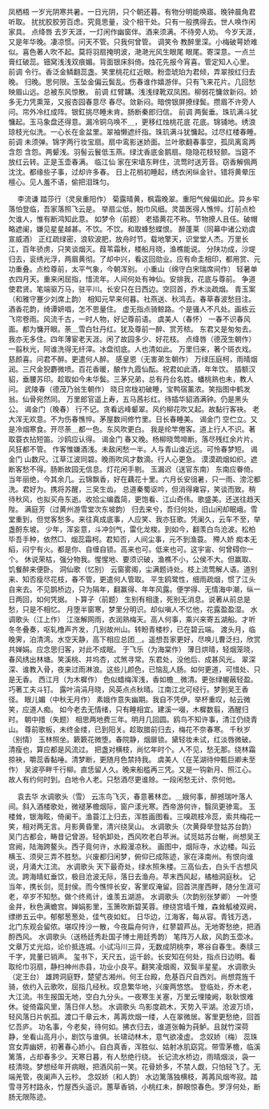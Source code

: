 <!-- { "loadSidebar": true } -->
凤栖梧
一岁光阴寒共暑。一日光阴，只个朝还暮。有物分明能唤寤。晚钟晨角君听取。 
扰扰胶胶劳百虑。究竟思量，没个相干处。只有一般携得去。世人唤作闲家具。 
点绛唇
去岁天涯，一灯闲作幽窗伴。酒来须满。不待旁人劝。 
今岁天涯，又是年华晚。凄凉惯。问天不管。只我何曾管。 
调笑令
教醉里深。小梅破萼娇难似。喜色著人吹不起。莫将羽扇掩明波，滟滟光风生眼尾 
眼尾。寄深意。一点兰膏红破蕊。钿窝浅浅双痕媚。背面银床斜倚。烛花先报今宵喜。管定知人心里。 
前调
令行。香泛金鳞翻蕊盏。笑里桃花红近眼。粉壶琥珀为君倾，弄翠按红归去晚。 
归晚。思何限。玉坠金偏云鬓乱。伤春谁作嬉游伴。只有飞来花片。几回愁映眉山远。总被东风惊散。 
前调
红臂韝。浅浅绿靴双凤困。柳弱花慵敛新闷。娇多无力凭熏笼，又报杏园春意尽 
春尽。敛新闷。暗傍银屏撩绿鬓。攒眉不许旁人问。帘外冷红成阵。银釭挑尽睡未肯。肠断秦郎归信。 
前调
两鬓垂。珠玑满斗犹慵起。玉马象盘还得意。漏冷铜乌唤不＿，更移红烛桃花底 
花底。锦铺地。绣浪琼枝光似洗。一心长在金盆里。翠袖懒遮纤指。珠玑满斗犹慵起。过尽红楼春睡。 
前调
未须弹。锦字两行妆宝扇。扇中鸾影迷娇面。兰叶歌翻春事空，孤凤离鸾两含怨 
含怨。两颦浅。羽髻云鬟低玉燕。绿沈香底金鹅扇。隐隐花枝轻颤。当筵不放红云转。正是玉壶春满。 
临江仙
家在宋墙东畔住，流莺时送芳音。窃香解佩两沈沈。都缘些子事，过却许多春。 
日上花梢初睡起，绣衣闲纵金针。错将黄晕压檀心。见人羞不语，偷把泪珠匀。 

　
李流谦
踏莎行（灵泉重阳作）
菊露晴黄，枫霜晚翠。重阳气候偏如此。异乡牢落怕登临，吾家落照飞云是。 
举扇尘低，脱巾风细。灵苗医得人憔悴。灯前点检欠谁人，惟有断鸿知此意。 
如梦令（前题）
老插黄花不称。节物撩人且任。破帽略遮阑，嫌见星星越甚。不饮。不饮。和取蜂愁蝶恨。 
醉蓬莱（同幕中诸公劝虞宣威酒）
正红疏绿密，浪软波肥，放舟时节。载地擎天，识堂堂人杰。万里长江，百年骄虏，只笑谈烟灭。葭苇霜秋，楼船月晓，渔樵能说。 
分陕功成，沙堤归去，衮绣光浮，两眉黄彻。了却中兴，看这回勋业。应有命圭相印，都用赏、元功重叠。点检尊前，太平气象，今朝浑别。 
小重山（绵守白宋瑞席间作）
轻暑单衣四月天。重来闲屈指，惜流年。人间何处有神仙。安排我，花底与尊前。 
争道使君贤。笔端驱万马，驻平川。长安只在日西边。空回首，乔木淡疏烟。 
青玉案（和雅守蹇少刘席上韵）
相知元早来何暮。社燕送、秋鸿去。春草春波愁目注。酒香花韵，绮谭妍唱，怎不思量住。 
虚无指点骑鲸路。个是骚人不凡处。画栋云飞帘卷雨。风流千古，一时人物，好记尊前语。 
虞美人（春怀）
一春不识春风面。都为慵开眼。荼＿雪白牡丹红。犹及尊前一醉、赏芳秾。 
东君又是匆匆去。我亦无多住。四年薄宦老天涯。闲了故园多少、好花枝。 
点绛唇（德茂生朝作）
一翦秋光，阿谁洗得无纤滓。冰盘彻底。人也清如此。 
万里归来，著个斑衣戏。慈颜喜。问君不醉。更遣何人醉。 
感皇恩（无害弟生朝作）
万绿压庭柯，雨晴烟润。三尺金猊麝微喷。百花香暖，酿作九霞仙酝。祝君如此酒，年年饮。 
插额汉貂，垂腰苏印。趁取如今未华鬓。三茅兄弟，总有丹台名姓。蟠桃熟也未，教人问。 
武陵春（德茂乃翁生朝作）
晓日帘栊初破睡，宝鸭宿薰浓。笑指图中鹤发翁。仙骨宛然同。 
万里郎官遥上寿，五马茜衫红。待插华貂酒满钟。仍是黑头公。 
谒金门（晚春）
行不记。贪看远峰颦翠。风约柳花吹又起。故黏行客袂。 
老大浑无欢意。不为伤春憔悴。茅屋数间修竹里。日长春睡美。 
谒金门
空伫立。又是冷烟寒食。开尽荼＿都一色。东风吹更白。 
我是纶竿倦客。道上行人不识。著取蓑衣拈短笛。沙鸥应认得。 
谒金门
春又晚。杨柳晓莺啼断。落尽残红余片片。风狂都不管。 
作客惟嫌酒浅。未敌闲愁一半。人与青山谁近远。可怜春梦短。 
谒金门
山数尺。江草江波同碧。晚雨吹风才数滴。行人心更急。 
漠漠疏烟如织。遮断客愁不得。肠断故园无信息。灯花闲手剔。 
玉漏迟（送官东南）
东南应眷倚。当年丽绝，今其余几。云锦飘香，好在藕花十里。六月长安徂暑，只一雨、滂沱都洗。君好为。携将苏醒，三吴生齿。 
总道秦蜀讴吟，但消得雍容，笑谈而致。稍待秋风，也拟买舟东逝。收拾尘编蠹简，更饱看、江山奇伟。歌盛美。还送往趋天陛。 
满庭芳（过黄州游雪堂次东坡韵）
归去来兮，吾归何处，旧山闲却眠峨。雪堂重到，但觉客愁多。来往真成底事，人应笑、我亦狂歌。凭阑久，云车不至，举盏酹东坡。 
少年，浑妄意，斗冲剑气，雷化龙梭。到如今，翻羡白鸟沧波。松柏毕吾手种，依然□、烟蕊霜柯。君知否，人间尘事，元不到渔蓑。 
殢人娇
痴本无縚，闷宁有火。都是你、自缠自锁。高来也可。低来也可。这宇宙、何曾碍你一个。 
休说荣枯，强分物我。惺惺地、要须识破，渔樵不小，公侯不大。但赢取、饥餐醉来便卧。 
洞仙歌（忆别）
云窗雾阁，尘满题诗处。枝上流莺解人语。道别来、知否瘦尽花枝，春不管，更遣何人管取。 
平生鸥鹭性，细雨疏烟，惯了江头自来去。不见鹊桥边，只为隔年，翻赢得、年年风露。便学得、无情海中潮，纵一日两回，如何凭据。 
卜算子（前题）
生别有相逢，死别无消息。说著从前总是愁，只是不相忆。 
月堕半窗寒，梦里分明识。却似嗔人不忆他，花露盈盈湿。 
水调歌头（江上作）
江涨解网雨，衣润熟梅天。高人何事，乘兴来寄五湖船。才听冬冬叠奏，呕轧橹声齐发，几别故州山。转盼青楼杪，已在碧云端。 
渡头月，临晚霁，泊清湾。水空天静，高下相应总团＿。遥想吾家更好，尽唤儿曹泛扫，欣赏共婵娟。应念思归客，对此不成眠。 
于飞乐（为海棠作）
薄日烘晴，轻烟笼晓，春风绣出林塘。笑溪桃、并坞杏，忒煞寻常。东君处，没他后、成甚风光。 
翠深深、谁教入骨，夜来过雨淋浪。这些儿颜色，已恼乱人肠。如何更道，可惜处、只是无香。 
西江月（为木樨作）
色似蜡梅浑浅，香如檐＿微清。更张绿幄蔽轻盈。巧著工夫斗钉。 
露叶涓涓月晓，风英点点秋晴。江南江北可经行。梦到吴王香径。 
眼儿媚（中秋无月作）
素娥作意失幽期。我自不凭伊。举杯重叹，帖云微笑，应道人痴。 
如今老去无情绪，只有睡相宜。建溪一啜，木樨数翦，酒醒归时。 
朝中措（失题）
相思两地费三年。明月几回圆。鸥鸟不知许事，清江仍绕青山。 
尊前歌板，未终金缕，已到阳关。趁取腊前归去，梅花不奈春寒。 
千秋岁（别情）
玉林照坐。簌簌花微堕。春院静，烟扉锁。黛轻妆未试，红淡唇微破。清瘦也，算应都是风流过。 
把盏对横枝，尚忆年时个。人不见，愁无那。绕林霜掠袂，嚼蕊香黏唾。清梦断，更随月色禁持我。 
虞美人（在芜湖待仲甄巨卿未至作）
吴波亭畔千行柳。直恁留人久。晚来船槛再三凭。又是一钩新月、照江心。 
故人有约何时到。白地令人老。只愁酒尽更谁赊。一段闲愁无计、奈何他。 

　
袁去华
水调歌头（雪）
云冻鸟飞灭，春意著林峦。＿娥何事，醉撼瑞叶落人间。斜入酒楼歌处，微褪茅檐烟际，窗户漾光寒。西帝游何许，翳凤更骖鸾。 
玉楼耸，银海眩，倚阑干。渔蓑江上归去，浑胜画图看。三嗅疏枝冷蕊，索共梅花一笑，相对两无言。月影黄昏里，清兴绕吴山。 
水调歌头（次黄舜举登姑苏台韵）
吴门古都会，畴昔记曾游。轻帆卸处，西风吹老白苹洲。试觅姑苏台榭，尚想吴王宫阙，陆海跨鳌头。西子竟何许，水殿漫凉秋。 
画图中，烟际寺，水边楼。叫云横玉、须臾三弄不胜愁。兴废都归闲梦，俯仰已成陈迹，家在泽南州。有恨向谁说，月涌大江流。 
水调歌头
天下最奇处，绿水照朱楼。三高仙去，白头千古想风流。跨海晴虹垂饮，极目沧波无际，落日去渔舟。苹末西风起，橘柚洞庭秋。 
记当年，携长剑，觅封侯。而今憔悴长安，客里叹淹留。回首洪崖西畔，随分生涯可老，卒岁不知愁。做个终焉计，谁羡五湖游。 
水调歌头（次韵别张梦卿）
一叶堕金井，秋色满蟾宫。婵娟影里，玉箫吹断碧芙蓉。缭绕宫墙千雉，森耸觚棱双阙，缥缈五云中。郁郁葱葱处，佳气夜如虹。 
日华边，江海客，每从容。青钱万选，北门东观会留侬。堪叹抟沙一散，今夜扁舟何许，红蓼碧芦丛。无地寄愁绝，把酒酹西风。 
水调歌头（送杨廷秀赴国子博士用廷秀韵）
笔阵万人敌，风韵玉壶冰。文章万丈光焰，论价抵连城。小试冯川三异，无数成阴桃李，寒谷自春生。奏牍三千字，晁董已销声。 
玺书下，天尺五，运千龄。长安知在何处，指点日边明。看取纶巾羽扇，静扫神州赤县，功业小良平。翻笑凌烟阁，双鬓半星星。 
水调歌头（定王台）
雄跨洞庭野，楚望古湘州。何王台殿，危基百尺自西刘。尚想霓旌千骑，依约入云歌吹，屈指几经秋。叹息繁华地，兴废两悠悠。 
登临处，乔木老，大江流。书生报国无地，空白九分头。一夜寒生关塞，万里云埋陵阙，耿耿恨难休。徙倚霜风里，落日伴人愁。 
水调歌头
鸟影度疏木，天势入平湖。沧波万顷，轻风落日片帆孤。渡口千章云木，苒苒炊烟一缕，人在翠微居。客里更愁绝，回首忆吾庐。 
功名事，今老矣，待何如。拂衣归去，谁道张翰为莼鲈。且就竹深荷静，坐看山高月小，剧饮与谁俱。长啸动林木，意气欲凌虚。 
念奴娇（梅）
蕊珠宫女弄幽妍，初著春心娇小。自白真香，浑胜似、姑射冰肌窈窕。带雪茅檐，临溪篱落，占却春多少。天寒日暮，有人愁绝行绕。 
长记流水桥边，雨晴烟淡，袅一枝清晓。梦想经年开病眼，把酒风前一笑。花骨娇多，不禁人觑，只怕轻飞了。无端羌管，夜阑声入云杪。 
念奴娇（和人韵）
水边篱落独横枝，苒苒风烟岑寂。踏雪寻芳村路永，竹屋西头遥识。蕙草香销，小桃红未，醉眼惊春色。罗浮何处，断肠无限陈迹。 
